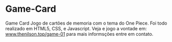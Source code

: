 # Game-Card
Game Card
Jogo de cartões de memoria com o tema do One Piece.
Foi todo realizado em HTML5, CSS, e Javascript.
Veja e jogo a vontade em:
www.thenilson.top/game-01
para mais informsções entre em contato.
